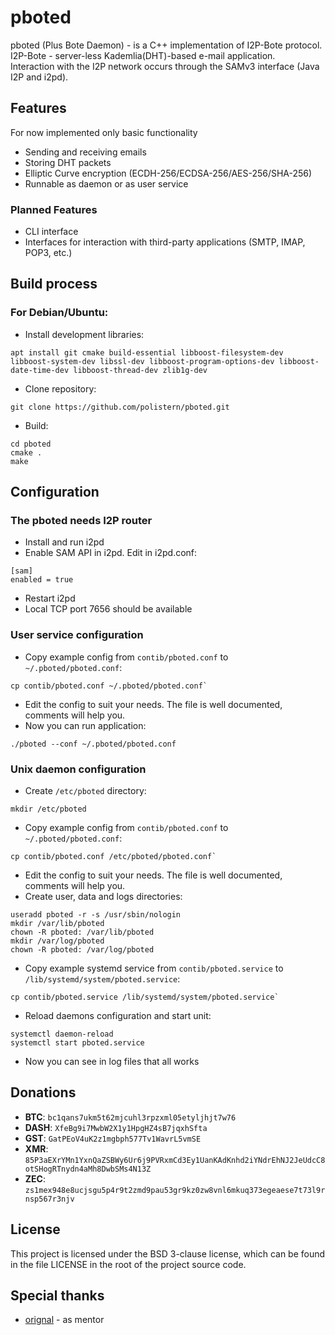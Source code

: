 # pboted

pboted (Plus Bote Daemon) - is a C++ implementation of I2P-Bote protocol.      
I2P-Bote - server-less Kademlia(DHT)-based e-mail application.  
Interaction with the I2P network occurs through the SAMv3 interface (Java I2P and i2pd).

## Features

For now implemented only basic functionality

- Sending and receiving emails
- Storing DHT packets
- Elliptic Curve encryption (ECDH-256/ECDSA-256/AES-256/SHA-256)
- Runnable as daemon or as user service

### Planned Features

- CLI interface
- Interfaces for interaction with third-party applications (SMTP, IMAP, POP3, etc.)

## Build process

### For Debian/Ubuntu:

- Install development libraries:

```
apt install git cmake build-essential libboost-filesystem-dev libboost-system-dev libssl-dev libboost-program-options-dev libboost-date-time-dev libboost-thread-dev zlib1g-dev
```

- Clone repository:

```
git clone https://github.com/polistern/pboted.git
```

- Build:

```
cd pboted
cmake .
make
```

## Configuration

### The pboted needs I2P router

- Install and run i2pd
- Enable SAM API in i2pd. Edit in i2pd.conf:

```
[sam]
enabled = true
```

- Restart i2pd   
- Local TCP port 7656 should be available

### User service configuration

- Copy example config from `contib/pboted.conf` to `~/.pboted/pboted.conf`:

```
cp contib/pboted.conf ~/.pboted/pboted.conf`
```

- Edit the config to suit your needs. The file is well documented, comments will help you.
- Now you can run application:

```
./pboted --conf ~/.pboted/pboted.conf
```

### Unix daemon configuration

- Create `/etc/pboted` directory:

```
mkdir /etc/pboted
```

- Copy example config from `contib/pboted.conf` to `~/.pboted/pboted.conf`:

```
cp contib/pboted.conf /etc/pboted/pboted.conf`
```

- Edit the config to suit your needs. The file is well documented, comments will help you.
- Create user, data and logs directories:

```
useradd pboted -r -s /usr/sbin/nologin
mkdir /var/lib/pboted
chown -R pboted: /var/lib/pboted
mkdir /var/log/pboted
chown -R pboted: /var/log/pboted
```

- Copy example systemd service from `contib/pboted.service` to `/lib/systemd/system/pboted.service`:

```
cp contib/pboted.service /lib/systemd/system/pboted.service`
```

- Reload daemons configuration and start unit:

```
systemctl daemon-reload
systemctl start pboted.service
```

- Now you can see in log files that all works

## Donations

- **BTC**: `bc1qans7ukm5t62mjcuhl3rpzxml05etyljhjt7w76`
- **DASH**: `XfeBg9i7MwbW2X1y1HpgHZ4sB7jqxhSfta`
- **GST**: `GatPEoV4uK2z1mgbph577Tv1WavrL5vmSE`
- **XMR**: `85P3aEXrYMn1YxnQaZSBWy6Ur6j9PVRxmCd3Ey1UanKAdKnhd2iYNdrEhNJ2JeUdcC8otSHogRTnydn4aMh8DwbSMs4N13Z`
- **ZEC**: `zs1mex948e8ucjsgu5p4r9t2zmd9pau53gr9kz0zw8vnl6mkuq373egeaese7t73l9rnsp567r3njv`

## License

This project is licensed under the BSD 3-clause license, which can be found in the file LICENSE in the root of the project source code.

## Special thanks

* [orignal](https://github.com/orignal) - as mentor
